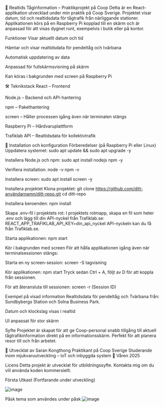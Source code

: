 🚆 Realtids Tåginformation – Praktikprojekt på Coop
Detta är en React-applikation utvecklad under min praktik på Coop Sverige. Projektet visar datum, tid och realtidsdata för tågtrafik från närliggande stationer. Applikationen körs på en Raspberry Pi kopplad till en skärm och är anpassad för att visas dygnet runt, exempelvis i butik eller på kontor.

Funktioner
Visar aktuellt datum och tid

Hämtar och visar realtidsdata för pendeltåg och tvärbana

Automatisk uppdatering av data

Anpassad för fullskärmsvisning på skärm

Kan köras i bakgrunden med screen på Raspberry Pi

🛠 Teknikstack
React – Frontend

Node.js – Backend och API-hantering

npm – Pakethantering

screen – Håller processen igång även när terminalen stängs

Raspberry Pi – Hårdvaruplattform

Trafiklab API – Realtidsdata för kollektivtrafik

🔧 Installation och konfiguration
Förberedelser (på Raspberry Pi eller Linux)
Uppdatera systemet:
sudo apt update && sudo apt upgrade -y

Installera Node.js och npm:
sudo apt install nodejs npm -y

Verifiera installation:
node -v
npm -v

Installera screen:
sudo apt install screen -y

Installera projektet
Klona projektet:
git clone https://github.com/ditt-användarnamn/ditt-repo.git
cd ditt-repo

Installera beroenden:
npm install

Skapa .env-fil i projektets rot: I projektets rotmapp, skapa en fil som heter .env och lägg till din API-nyckel från Trafiklab.se:
REACT_APP_TRAFIKLAB_API_KEY=din_api_nyckel
API-nyckeln kan du få från Trafiklab.se.

Starta applikationen:
npm start

Kör i bakgrunden med screen
För att hålla applikationen igång även när terminalsessionen stängs:

Starta en ny screen-session:
screen -S tagvisning

Kör applikationen:
npm start
Tryck sedan Ctrl + A, följt av D för att koppla från sessionen.

För att återansluta till sessionen:
screen -r (Session ID)


Exempel på visad information
Realtidsdata för pendeltåg och Tvärbana från: Sundbybergs Station och Solna Business Park.

Datum och klockslag visas i realtid

UI anpassat för stor skärm

Syfte
Projektet är skapat för att ge Coop-personal snabb tillgång till aktuell tågtrafikinformation direkt på en informationsskärm. Perfekt för att planera resor till och från arbetet.

👤 Utvecklat av
Saran Kongthong
Praktikant på Coop Sverige
Studerande inom mjukvaruutveckling – IoT och inbyggda system
📅 Våren 2025

Licens
Detta projekt är utvecklat för utbildningssyfte. Kontakta mig om du vill använda koden kommersiellt.

Första Utkast (Fortfarande under utveckling)

![image](https://github.com/user-attachments/assets/c52c3ee7-b8e6-4f00-beff-31efdd0b3d27)


Påsk tema som användes under påsk
![image](https://github.com/user-attachments/assets/3c4ae484-02ea-4259-98bc-60a4a5ccde66)

